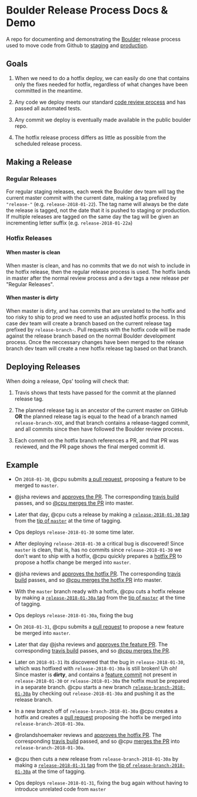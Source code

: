 # Boulder Release Process Docs & Demo

A repo for documenting and demonstrating the
[Boulder](https://github.com/letsencrypt/boulder) release process used to move
code from Github to [staging](https://letsencrypt.org/docs/staging-environment/)
and [production](https://acme-v01.api.letsencrypt.org/).

## Goals

1. When we need to do a hotfix deploy, we can easily do one that contains only
   the fixes needed for hotfix, regardless of what changes have been committed
   in the meantime.

1. Any code we deploy meets our standard [code review
   process](https://github.com/letsencrypt/boulder/blob/master/CONTRIBUTING.md#review-requirements)
   and has passed all automated tests.

3. Any commit we deploy is eventually made available in the public boulder repo.

4. The hotfix release process differs as little as possible from the scheduled
   release process.

## Making a Release

### Regular Releases

For regular staging releases, each week the Boulder dev team will tag the
current master commit with the current date, making a tag prefixed by
`"release-"` (e.g. `release-2018-01-22`). The tag name will always be the date
the release is tagged, not the date that it is pushed to staging or production.
If multiple releases are tagged on the same day the tag will be given an
incrementing letter suffix (e.g. `release-2018-01-22a`)

### Hotfix Releases

#### When master is clean

When master is clean, and has no commits that we do not wish to include in the
hotfix release, then the regular release process is used. The hotfix lands in
master after the normal review process and a dev tags a new release per "Regular
Releases".

#### When master is dirty

When master is dirty, and has commits that are unrelated to the hotfix and too
risky to ship to prod we need to use an adjusted hotfix process. In this case
dev team will create a branch based on the current release tag prefixed by
`release-branch-`. Pull requests with the hotfix code will be made against the
release branch based on the normal Boulder development process. Once the
neccessary changes have been merged to the release branch dev team will create
a new hotfix release tag based on that branch.

## Deploying Releases


When doing a release, Ops' tooling will check that:

1. Travis shows that tests have passed for the commit at the planned release tag.

1. The planned release tag is an ancestor of the current master on GitHub **OR**
   the planned release tag is equal to the head of a branch named
   `release-branch-XXX`, and that branch contains a release-tagged commit, and
   all commits since then have followed the Boulder review process.

1. Each commit on the hotfix branch references a PR, and that PR was reviewed,
   and the PR page shows the final merged commit id.

## Example

* On `2018-01-30`, @cpu submits [a pull request](https://github.com/letsencrypt/boulder-release-process/pull/1), proposing a feature to be merged to `master`.

* @jsha reviews and [approves the PR](https://github.com/letsencrypt/boulder-release-process/pull/1#pullrequestreview-92717219). The corresponding [travis build](https://travis-ci.com/letsencrypt/boulder-release-process/builds/64669844?utm_source=github_status&utm_medium=notification) passes, and so [@cpu merges the PR](https://github.com/letsencrypt/boulder-release-process/commit/500b4c3c010b7f8d97aca106aa76550b5cff72f0) into master.

* Later that day, @cpu cuts a release by making a [`release-2018-01-30` tag](https://github.com/letsencrypt/boulder-release-process/releases/tag/release-2018-01-30) from the [tip of `master`](https://github.com/letsencrypt/boulder-release-process/commit/500b4c3c010b7f8d97aca106aa76550b5cff72f0) at the time of tagging.

* Ops deploys `release-2018-01-30` some time later.

* After deploying `release-2018-01-30` a critical bug is discovered! Since `master` is clean, that is, has no commits since `release-2018-01-30` we don't want to ship with a hotfix, @cpu quickly prepares a [hotfix PR](https://github.com/letsencrypt/boulder-release-process/pull/2) to propose a hotfix change be merged into `master`.

* @jsha reviews and [approves the hotfix PR](https://github.com/letsencrypt/boulder-release-process/pull/2#pullrequestreview-92737652). The corresponding [travis build](https://travis-ci.com/letsencrypt/boulder-release-process/builds/64675859?utm_source=github_status&utm_medium=notification) passes, and so [@cpu merges the hotfix PR](https://github.com/letsencrypt/boulder-release-process/commit/4ed5f8181852237dd6cde45fbc63bd199f2d3ec9) into master.

* With the `master` branch ready with a hotfix, @cpu cuts a hotfix release by making a [`release-2018-01-30a` tag](https://github.com/letsencrypt/boulder-release-process/releases/tag/release-2018-01-30a) from the [tip of `master`](https://github.com/letsencrypt/boulder-release-process/commit/4ed5f8181852237dd6cde45fbc63bd199f2d3ec9) at the time of tagging.

* Ops deploys `release-2018-01-30a`, fixing the bug

* On `2018-01-31`, @cpu submits a [pull request](https://github.com/letsencrypt/boulder-release-process/pull/3) to propose a new feature be merged into `master`. 

* Later that day @jsha reviews and [approves the feature PR](https://github.com/letsencrypt/boulder-release-process/pull/3#pullrequestreview-93045304). The corresponding [travis build](https://travis-ci.com/letsencrypt/boulder-release-process/builds/64744142?utm_source=github_status&utm_medium=notification) passes, and so [@cpu merges the PR](https://github.com/letsencrypt/boulder-release-process/commit/e926651516f4c275740b68987481475495b55b65).


* Later on `2018-01-31` its discovered that the bug in `release-2018-01-30`, which was hotfixed with `release-2018-01-30a` is still broken! Uh oh! Since master is **dirty**, and contains a [feature commit](https://github.com/letsencrypt/boulder-release-process/commit/e926651516f4c275740b68987481475495b55b65) not present in `release-2018-01-30` or `release-2018-01-30a` the hotfix must be prepared in a separate branch. @cpu starts a new branch [`release-branch-2018-01-30a`](https://github.com/letsencrypt/boulder-release-process/tree/release-branch-2018-01-30a) by checking out `release-2018-01-30a` and pushing it as the release branch.

* In a new branch off of `release-branch-2018-01-30a` @cpu creates a hotfix and creates a [pull request](https://github.com/letsencrypt/boulder-release-process/pull/5) proposing the hotfix be merged into `release-branch-2018-01-30a`.

* @rolandshoemaker reviews and [approves the hotfix PR](https://github.com/letsencrypt/boulder-release-process/pull/5#pullrequestreview-93077656). The corresponding [travis build](https://travis-ci.com/letsencrypt/boulder-release-process/builds/64779641?utm_source=github_status&utm_medium=notification) passed, and so @cpu [merges the PR](https://github.com/letsencrypt/boulder-release-process/commit/9242e5ce9e96b5d0fdbc5140c9a6f9dd983e0273) into `release-branch-2018-01-30a`.

* @cpu then cuts a new release from `release-branch-2018-01-30a` by making a [`release-2018-01-31` tag](https://github.com/letsencrypt/boulder-release-process/releases/tag/release-2018-01-31) from the [tip of `release-branch-2018-01-30a`](https://github.com/letsencrypt/boulder-release-process/commit/4ed5f8181852237dd6cde45fbc63bd199f2d3ec9) at the time of tagging.

* Ops deploys `release-2018-01-31`, fixing the bug again without having to introduce unrelated code from `master`
